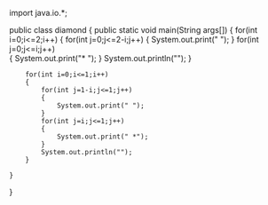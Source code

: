 import java.io.*;

public class diamond
{
	public static void main(String args[])
	{
		for(int i=0;i<=2;i++)
		{
			for(int j=0;j<=2-i;j++)
			{
				System.out.print(" ");
			}
			for(int j=0;j<=i;j++)	
			{
				System.out.print("* ");
			}
			System.out.println("");
		}
		
		for(int i=0;i<=1;i++)
		{
			for(int j=1-i;j<=1;j++)
			{
				System.out.print(" ");
			}
			for(int j=i;j<=1;j++)	
			{
				System.out.print(" *");
			}
			System.out.println("");
		}

	}
}
